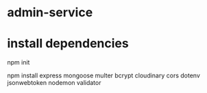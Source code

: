 # admin-service

# install dependencies
npm init

npm install express mongoose multer bcrypt cloudinary cors dotenv jsonwebtoken nodemon validator

